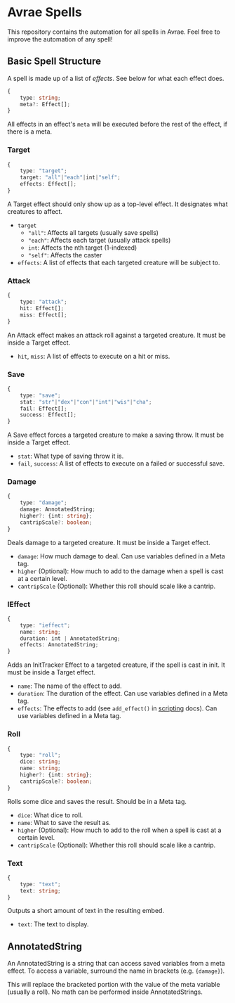 # Avrae Spells
This repository contains the automation for all spells in Avrae.
Feel free to improve the automation of any spell!

## Basic Spell Structure
A spell is made up of a list of *effects*.
See below for what each effect does.
```ts
{
    type: string;
    meta?: Effect[];
}
```
All effects in an effect's `meta` will be executed before the
rest of the effect, if there is a meta.

### Target
```ts
{
    type: "target";
    target: "all"|"each"|int|"self";
    effects: Effect[];
}
```
A Target effect should only show up as a top-level effect.
It designates what creatures to affect.
- `target`
    - `"all"`: Affects all targets (usually save spells)
    - `"each"`: Affects each target (usually attack spells)
    - `int`: Affects the nth target (1-indexed)
    - `"self"`: Affects the caster
- `effects`: A list of effects that each targeted creature will be subject to.

### Attack
```ts
{
    type: "attack";
    hit: Effect[];
    miss: Effect[];
}
```
An Attack effect makes an attack roll against a targeted creature.
It must be inside a Target effect.
- `hit`, `miss`: A list of effects to execute on a hit or miss.

### Save
```ts
{
    type: "save";
    stat: "str"|"dex"|"con"|"int"|"wis"|"cha";
    fail: Effect[];
    success: Effect[];
}
```
A Save effect forces a targeted creature to make a saving throw.
It must be inside a Target effect.
- `stat`: What type of saving throw it is.
- `fail`, `success`: A list of effects to execute on a failed or successful save.

### Damage
```ts
{
    type: "damage";
    damage: AnnotatedString;
    higher?: {int: string};
    cantripScale?: boolean;
}
```
Deals damage to a targeted creature. It must be inside a Target effect.
- `damage`: How much damage to deal. Can use variables defined in a Meta tag.
- `higher` (Optional): How much to add to the damage when a spell is cast at a certain level.
- `cantripScale` (Optional): Whether this roll should scale like a cantrip.

### IEffect
```ts
{
    type: "ieffect";
    name: string;
    duration: int | AnnotatedString;
    effects: AnnotatedString;
}
```
Adds an InitTracker Effect to a targeted creature, if the spell is cast in init.
It must be inside a Target effect.
- `name`: The name of the effect to add.
- `duration`: The duration of the effect. Can use variables defined in a Meta tag.
- `effects`: The effects to add (see `add_effect()` in [scripting](https://avrae.io/cheatsheets/aliasing) docs). Can use variables defined in a Meta tag.

### Roll
```ts
{
    type: "roll";
    dice: string;
    name: string;
    higher?: {int: string};
    cantripScale?: boolean;
}
```
Rolls some dice and saves the result. Should be in a Meta tag.
- `dice`: What dice to roll.
- `name`: What to save the result as.
- `higher` (Optional): How much to add to the roll when a spell is cast at a certain level.
- `cantripScale` (Optional): Whether this roll should scale like a cantrip.

### Text
```ts
{
    type: "text";
    text: string;
}
```
Outputs a short amount of text in the resulting embed.
- `text`: The text to display.

## AnnotatedString
An AnnotatedString is a string that can access saved variables from a meta effect.
To access a variable, surround the name in brackets (e.g. `{damage}`).

This will replace the bracketed portion with the value of the meta variable (usually a roll).
No math can be performed inside AnnotatedStrings.
